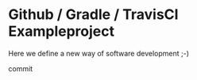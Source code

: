 # Github / Gradle / TravisCI Exampleproject
Here we define a new way of software development ;-)

commit
